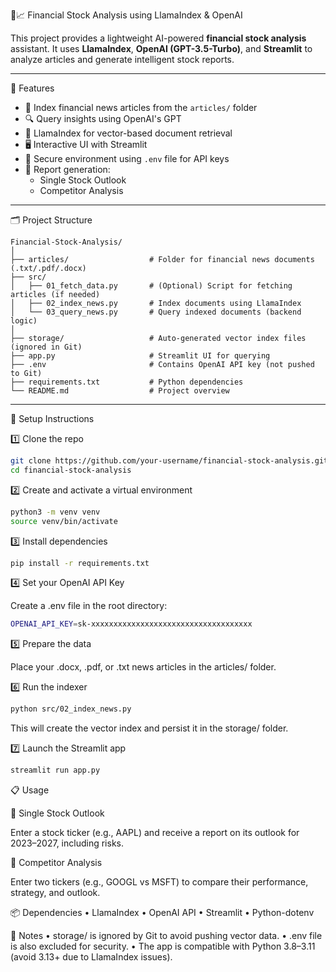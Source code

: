 🧠📈 Financial Stock Analysis using LlamaIndex & OpenAI

This project provides a lightweight AI-powered **financial stock analysis** assistant. It uses **LlamaIndex**, **OpenAI (GPT-3.5-Turbo)**, and **Streamlit** to analyze articles and generate intelligent stock reports.

---

🚀 Features

- 📄 Index financial news articles from the `articles/` folder
- 🔍 Query insights using OpenAI's GPT
- 🧠 LlamaIndex for vector-based document retrieval
- 🖥️ Interactive UI with Streamlit
- 🔐 Secure environment using `.env` file for API keys
- 🧾 Report generation:
  - Single Stock Outlook
  - Competitor Analysis

---

🗂️ Project Structure
```plaintext
Financial-Stock-Analysis/
│
├── articles/                  # Folder for financial news documents (.txt/.pdf/.docx)
├── src/
│   ├── 01_fetch_data.py       # (Optional) Script for fetching articles (if needed)
│   ├── 02_index_news.py       # Index documents using LlamaIndex
│   └── 03_query_news.py       # Query indexed documents (backend logic)
│
├── storage/                   # Auto-generated vector index files (ignored in Git)
├── app.py                     # Streamlit UI for querying
├── .env                       # Contains OpenAI API key (not pushed to Git)
├── requirements.txt           # Python dependencies
└── README.md                  # Project overview
```


---

🧪 Setup Instructions

1️⃣ Clone the repo

```bash
git clone https://github.com/your-username/financial-stock-analysis.git
cd financial-stock-analysis
```

2️⃣ Create and activate a virtual environment
```bash
python3 -m venv venv
source venv/bin/activate
```

3️⃣ Install dependencies
```bash
pip install -r requirements.txt
```

4️⃣ Set your OpenAI API Key

Create a .env file in the root directory:
```bash
OPENAI_API_KEY=sk-xxxxxxxxxxxxxxxxxxxxxxxxxxxxxxxxxxxx
```
5️⃣ Prepare the data

Place your .docx, .pdf, or .txt news articles in the articles/ folder.

6️⃣ Run the indexer
```bash
python src/02_index_news.py
```
This will create the vector index and persist it in the storage/ folder.

7️⃣ Launch the Streamlit app
```bash
streamlit run app.py
```

📋 Usage

📌 Single Stock Outlook

Enter a stock ticker (e.g., AAPL) and receive a report on its outlook for 2023–2027, including risks.

📌 Competitor Analysis

Enter two tickers (e.g., GOOGL vs MSFT) to compare their performance, strategy, and outlook.


📦 Dependencies
	•	LlamaIndex
	•	OpenAI API
	•	Streamlit
	•	Python-dotenv

📎 Notes
	•	storage/ is ignored by Git to avoid pushing vector data.
	•	.env file is also excluded for security.
	•	The app is compatible with Python 3.8–3.11 (avoid 3.13+ due to LlamaIndex issues).


